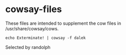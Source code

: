 cowsay-files
============

These files are intended to supplement the cow files in /usr/share/cowsay/cows.

```shell
echo Exterminate! | cowsay -f dalek
```

Selected by randolph

